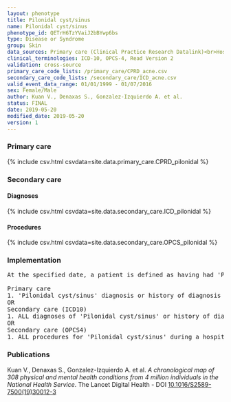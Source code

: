 ```yaml
---
layout: phenotype
title: Pilonidal cyst/sinus
name: Pilonidal cyst/sinus
phenotype_id: QETrH6TzYVaiJ2bBYwp6bs 
type: Disease or Syndrome
group: Skin
data_sources: Primary care (Clinical Practice Research Datalink)<br>Hospitalizations (Hospital Episode Statistics) 
clinical_terminologies: ICD-10, OPCS-4, Read Version 2 
validation: cross-source
primary_care_code_lists: /primary_care/CPRD_acne.csv
secondary_care_code_lists: /secondary_care/ICD_acne.csv
valid_event_data_range: 01/01/1999 - 01/07/2016
sex: Female/Male
author: Kuan V., Denaxas S., Gonzalez-Izquierdo A. et al.
status: FINAL
date: 2019-05-20
modified_date: 2019-05-20
version: 1
---
```

### Primary care 
{% include csv.html csvdata=site.data.primary_care.CPRD_pilonidal %}
### Secondary care 
#### Diagnoses 
{% include csv.html csvdata=site.data.secondary_care.ICD_pilonidal %}
#### Procedures 
{% include csv.html csvdata=site.data.secondary_care.OPCS_pilonidal %}
### Implementation 
<pre>At the specified date, a patient is defined as having had 'Pilonidal cyst/sinus' IF they meet the criteria for any of the following on or before the specified date. The earliest date on which the individual meets any of the following criteria on or before the specified date is defined as the first event date:

Primary care
1. 'Pilonidal cyst/sinus' diagnosis or history of diagnosis during a consultation 
OR
Secondary care (ICD10)
1. ALL diagnoses of 'Pilonidal cyst/sinus' or history of diagnosis during a hospitalization
OR
Secondary care (OPCS4)
1. ALL procedures for 'Pilonidal cyst/sinus' during a hospitalization</pre> 
 
### Publications 
Kuan V., Denaxas S., Gonzalez-Izquierdo A. et al. _A chronological map of 308 physical and mental health conditions from 4 million individuals in the National Health Service_. The Lancet Digital Health - DOI <a href='https://www.thelancet.com/journals/landig/article/PIIS2589-7500(19)30012-3/fulltext'>10.1016/S2589-7500(19)30012-3</a>